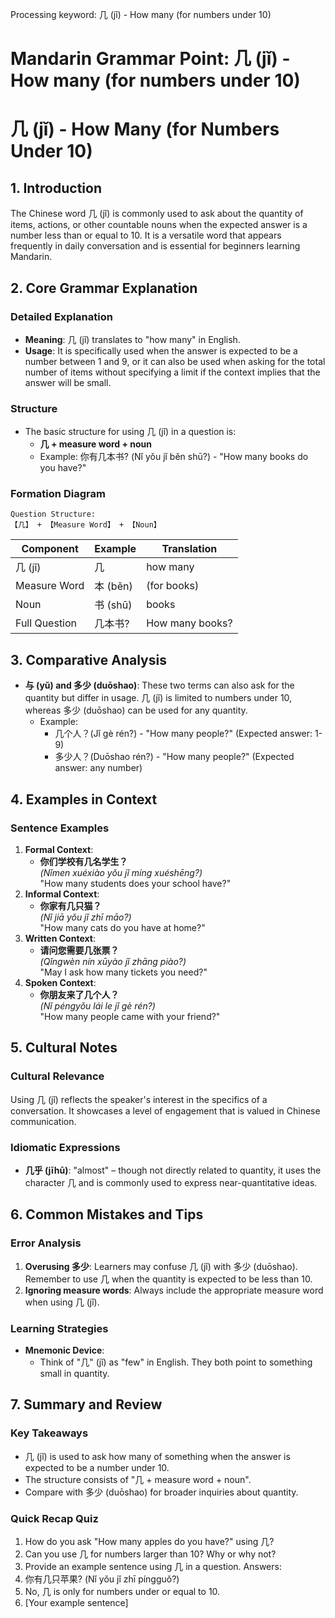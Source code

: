Processing keyword: 几 (jǐ) - How many (for numbers under 10)
# Mandarin Grammar Point: 几 (jǐ) - How many (for numbers under 10)
# 几 (jǐ) - How Many (for Numbers Under 10)
## 1. Introduction
The Chinese word 几 (jǐ) is commonly used to ask about the quantity of items, actions, or other countable nouns when the expected answer is a number less than or equal to 10. It is a versatile word that appears frequently in daily conversation and is essential for beginners learning Mandarin.
## 2. Core Grammar Explanation
### Detailed Explanation
- **Meaning**: 几 (jǐ) translates to "how many" in English.
- **Usage**: It is specifically used when the answer is expected to be a number between 1 and 9, or it can also be used when asking for the total number of items without specifying a limit if the context implies that the answer will be small.
### Structure
- The basic structure for using 几 (jǐ) in a question is:
  - **几 + measure word + noun** 
  - Example: 你有几本书? (Nǐ yǒu jǐ běn shū?) - "How many books do you have?"
### Formation Diagram
```
Question Structure:
【几】 + 【Measure Word】 + 【Noun】
```
| Component      | Example     | Translation             |
|----------------|-------------|-------------------------|
| 几 (jǐ)        | 几          | how many                |
| Measure Word   | 本 (běn)    | (for books)             |
| Noun           | 书 (shū)    | books                   |
| Full Question   | 几本书?    | How many books?         |
## 3. Comparative Analysis
- **与 (yǔ) and 多少 (duōshao)**: These two terms can also ask for the quantity but differ in usage. 几 (jǐ) is limited to numbers under 10, whereas 多少 (duōshao) can be used for any quantity.
  - Example: 
    - 几个人？(Jǐ gè rén?) - "How many people?" (Expected answer: 1-9)
    - 多少人？(Duōshao rén?) - "How many people?" (Expected answer: any number)
## 4. Examples in Context
### Sentence Examples
1. **Formal Context**:
   - **你们学校有几名学生？**  
     *(Nǐmen xuéxiào yǒu jǐ míng xuéshēng?)*  
     "How many students does your school have?"
2. **Informal Context**:
   - **你家有几只猫？**  
     *(Nǐ jiā yǒu jǐ zhī māo?)*  
     "How many cats do you have at home?"
3. **Written Context**:
   - **请问您需要几张票？**  
     *(Qǐngwèn nín xūyào jǐ zhāng piào?)*  
     "May I ask how many tickets you need?"
4. **Spoken Context**:
   - **你朋友来了几个人？**  
     *(Nǐ péngyǒu lái le jǐ gè rén?)*  
     "How many people came with your friend?"
## 5. Cultural Notes
### Cultural Relevance
Using 几 (jǐ) reflects the speaker's interest in the specifics of a conversation. It showcases a level of engagement that is valued in Chinese communication. 
### Idiomatic Expressions
- **几乎 (jīhū)**: "almost" – though not directly related to quantity, it uses the character 几 and is commonly used to express near-quantitative ideas.
## 6. Common Mistakes and Tips
### Error Analysis
1. **Overusing 多少**: Learners may confuse 几 (jǐ) with 多少 (duōshao). Remember to use 几 when the quantity is expected to be less than 10.
2. **Ignoring measure words**: Always include the appropriate measure word when using 几 (jǐ).
### Learning Strategies
- **Mnemonic Device**: 
  - Think of "几" (jǐ) as "few" in English. They both point to something small in quantity.
## 7. Summary and Review
### Key Takeaways
- 几 (jǐ) is used to ask how many of something when the answer is expected to be a number under 10.
- The structure consists of "几 + measure word + noun".
- Compare with 多少 (duōshao) for broader inquiries about quantity.
### Quick Recap Quiz
1. How do you ask "How many apples do you have?" using 几?
2. Can you use 几 for numbers larger than 10? Why or why not?
3. Provide an example sentence using 几 in a question.
Answers:
1. 你有几只苹果? (Nǐ yǒu jǐ zhī píngguǒ?)
2. No, 几 is only for numbers under or equal to 10.
3. [Your example sentence]
